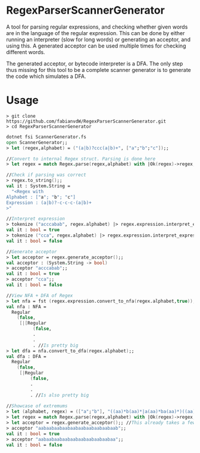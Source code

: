# RegexParserScannerGenerator

A tool for parsing regular expressions, and checking whether given words are in the language of the regular expression. This can be done by either running an interpreter (slow for long words) or generating an acceptor, and using this. A generated acceptor can be used multiple times for checking different words.

The generated acceptor, or bytecode interpreter is a DFA. The only step thus missing for this tool to be a complete scanner generator is to generate the code which simulates a DFA.

# Usage
```
> git clone https://github.com/fabianvdW/RegexParserScannerGenerator.git
> cd RegexParserScannerGenerator
```
```FSharp
dotnet fsi ScannerGenerator.fs
open ScannerGenerator;;
> let (regex,alphabet) = ("(a|b)?ccc(a|b)+", ["a";"b";"c"]);;

//Convert to internal Regex struct. Parsing is done here
> let regex = match Regex.parse(regex,alphabet) with |Ok(regex)->regex;;

//Check if parsing was correct
> regex.to_string();;
val it : System.String =
  "<Regex with
Alphabet : ["a"; "b"; "c"]
Expression : (a|b)?·c·c·c·(a|b)+
>"

//Interpret expression
> tokenize ("acccabab", regex.alphabet) |> regex.expression.interpret_expression;;
val it : bool = true
> tokenize ("cca", regex.alphabet) |> regex.expression.interpret_expression;;
val it : bool = false

//Generate acceptor
> let acceptor = regex.generate_acceptor();;
val acceptor : (System.String -> bool)
> acceptor "acccabab";;
val it : bool = true
> acceptor "cca";;
val it : bool = false

//View NFA + DFA of Regex
> let nfa = fst (regex.expression.convert_to_nfa(regex.alphabet,true));;
val nfa : NFA =
  Regular
    (false,
     [|[Regular
          (false,
          .
          .
          . //Is pretty big
> let dfa = nfa.convert_to_dfa(regex.alphabet);;
val dfa : DFA =
  Regular
    (false,
     [|Regular
         (false,
         .
         .
         . //Is also pretty big
  
//Showcase of extremums
> let (alphabet, regex) = (["a";"b"], "((aa)*b(aa)*|a(aa)*ba(aa)*)((aa)*b(aa)*b(aa)*|(aa)*ba(aa)*ba(aa)*|a(aa)*b(aa)*ba(aa)*|a(aa)*ba(aa)*b(aa)*)*((aa)*b(aa)*|a(aa)*ba(aa)*)((aa)*b(aa)*b(aa)*|(aa)*ba(aa)*ba(aa)*|a(aa)*b(aa)*ba(aa)*|a(aa)*ba(aa)*b(aa)*)*((aa)*b(aa)*|a(aa)*ba(aa)*)((aa)*b(aa)*b(aa)*|(aa)*ba(aa)*ba(aa)*|a(aa)*b(aa)*ba(aa)*|a(aa)*ba(aa)*b(aa)*)*((aa)*b(aa)*|a(aa)*ba(aa)*)((aa)*b(aa)*b(aa)*|(aa)*ba(aa)*ba(aa)*|a(aa)*b(aa)*ba(aa)*|a(aa)*ba(aa)*b(aa)*)*((aa)*b(aa)*|a(aa)*ba(aa)*)((aa)*b(aa)*b(aa)*|(aa)*ba(aa)*ba(aa)*|a(aa)*b(aa)*ba(aa)*|a(aa)*ba(aa)*b(aa)*)*((aa)*b(aa)*|a(aa)*ba(aa)*)((aa)*b(aa)*b(aa)*|(aa)*ba(aa)*ba(aa)*|a(aa)*b(aa)*ba(aa)*|a(aa)*ba(aa)*b(aa)*)*((aa)*b(aa)*|a(aa)*ba(aa)*)((aa)*b(aa)*b(aa)*|(aa)*ba(aa)*ba(aa)*|a(aa)*b(aa)*ba(aa)*|a(aa)*ba(aa)*b(aa)*)*((aa)*b(aa)*|a(aa)*ba(aa)*)((aa)*b(aa)*b(aa)*|(aa)*ba(aa)*ba(aa)*|a(aa)*b(aa)*ba(aa)*|a(aa)*ba(aa)*b(aa)*)*((aa)*b(aa)*|a(aa)*ba(aa)*)((aa)*b(aa)*b(aa)*|(aa)*ba(aa)*ba(aa)*|a(aa)*b(aa)*ba(aa)*|a(aa)*ba(aa)*b(aa)*)*((aa)*b(aa)*|a(aa)*ba(aa)*)((aa)*b(aa)*b(aa)*|(aa)*ba(aa)*ba(aa)*|a(aa)*b(aa)*ba(aa)*|a(aa)*ba(aa)*b(aa)*)*");;
> let regex = match Regex.parse(regex,alphabet) with |Ok(regex)->regex;;
> let acceptor = regex.generate_acceptor();; //This already takes a few seconds. But looking at the expression, this is okay.
> acceptor "aabaabaabaabaabaabaabaabaabaab";;
val it : bool = true
> acceptor "aabaabaabaabaabaabaabaabaabaa";;
val it : bool = false
```
